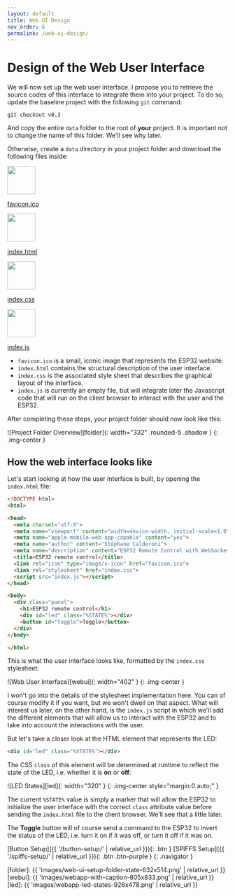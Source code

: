 ```yaml
---
layout: default
title: Web UI Design
nav_order: 6
permalink: /web-ui-design/
---
```


# Design of the Web User Interface

We will now set up the web user interface. I propose you to retrieve the source codes of this interface to integrate them into your project. To do so, update the baseline project with the following `git` command:

```
git checkout v0.3
```

And copy the entire `data` folder to the root of **your** project. It is important not to change the name of this folder. We'll see why later.

Otherwise, create a `data` directory in your project folder and download the following files inside:

<div class="files">
    <a class="icon" href="{% include github-download.html file="/v0.3/data/favicon.ico" %}" download="favicon.ico">
        <img width="64" src="{{ 'images/file-ico-icon-178x192.png' | relative_url }}">
        <p class="filename">favicon.ico</p>
    </a>
    <a class="icon" href="{% include github-download.html file="/v0.3/data/index.html" %}" download="index.html">
        <img width="64" src="{{ 'images/file-html-icon-178x192.png' | relative_url }}">
        <p class="filename">index.html</p>
    </a>
    <a class="icon" href="{% include github-download.html file="/v0.3/data/index.css" %}" download="index.css">
        <img width="64" src="{{ 'images/file-css-icon-178x192.png' | relative_url }}">
        <p class="filename">index.css</p>
    </a>
    <a class="icon" href="{% include github-download.html file="/v0.3/data/index.js" %}" download="index.js">
        <img width="64" src="{{ 'images/file-js-icon-178x192.png' | relative_url }}">
        <p class="filename">index.js</p>
    </a>
</div>

- `favicon.ico` is a small, iconic image that represents the ESP32 website.
- `index.html` contains the structural description of the user interface.
- `index.css` is the associated style sheet that describes the graphical layout of the interface.
- `index.js` is currently an empty file, but will integrate later the Javascript code that will run on the client browser to interact with the user and the ESP32.

After completing these steps, your project folder should now look like this:

![Project Folder Overview][folder]{: width="332" .rounded-5 .shadow }
{: .img-center }


## How the web interface looks like

Let's start looking at how the user interface is built, by opening the `index.html` file:

```html
<!DOCTYPE html>
<html>

<head>
  <meta charset="utf-8">
  <meta name="viewport" content="width=device-width, initial-scale=1.0">
  <meta name="apple-mobile-web-app-capable" content="yes">
  <meta name="author" content="Stéphane Calderoni">
  <meta name="description" content="ESP32 Remote Control with WebSocket">
  <title>ESP32 remote control</title>
  <link rel="icon" type="image/x-icon" href="favicon.ico">
  <link rel="stylesheet" href="index.css">
  <script src="index.js"></script>
</head>

<body>
  <div class="panel">
    <h1>ESP32 remote control</h1>
    <div id="led" class="%STATE%"></div>
    <button id="toggle">Toggle</button>
  </div>
</body>

</html>
```

This is what the user interface looks like, formatted by the `index.css` stylesheet:

![Web User Interface][webui]{: width="402" }
{: .img-center }

I won't go into the details of the stylesheet implementation here. You can of course modify it if you want, but we won't dwell on that aspect. What will interest us later, on the other hand, is the `index.js` script in which we'll add the different elements that will allow us to interact with the ESP32 and to take into account the interactions with the user.

But let's take a closer look at the HTML element that represents the LED:

```html
<div id="led" class="%STATE%"></div>
```

The CSS `class` of this element will be determined at runtime to reflect the state of the LED, i.e. whether it is **on** or **off**:

![LED States][led]{: width="320" }
{: .img-center style="margin:0 auto;" }

The current `%STATE%` value is simply a marker that will allow the ESP32 to initialize the user interface with the correct `class` attribute value before sending the `index.html` file to the client browser. We'll see that a little later.

The **Toggle** button will of course send a command to the ESP32 to invert the status of the LED, i.e. turn it on if it was off, or turn it off if it was on.


[Button Setup]({{ '/button-setup/' | relative_url }}){: .btn }
[SPIFFS Setup]({{ '/spiffs-setup/' | relative_url }}){: .btn .btn-purple }
{: .navigator }



[folder]: {{ 'images/web-ui-setup-folder-state-632x514.png' | relative_url }}
[webui]:  {{ 'images/webapp-with-caption-805x833.png' | relative_url }}
[led]:    {{ 'images/webapp-led-states-926x478.png' | relative_url }}